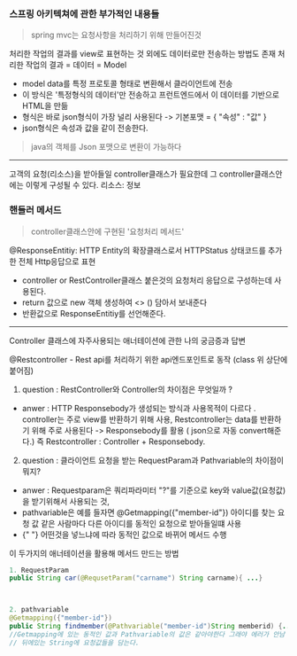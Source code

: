 ### 스프링 아키텍쳐에 관한 부가적인 내용들 

> spring mvc는 요청사항을 처리하기 위해 만들어진것 

처리한 작업의 결과를 view로 표현하는 것 외에도 데이터로만 전송하는 방법도 존재 
처리한 작업의 결과 = 데이터 = Model 

- model data를 특정 프로토콜 형태로 변환해서 클라이언트에 전송
- 이 방식은 '특정형식의 데이터'만 전송하고 프런트엔드에서 이 데이터를 기반으로 HTML을 만듦
- 형식은 바로 json형식이 가장 널리 사용된다 -> 기본포맷 = { "속성" : "값" }
- json형식은 속성과 값을 같이 전송한다. 

> java의 객체를 Json 포맷으로 변환이 가능하다 


-------------
고객의 요청(리소스)을 받아들일 controller클래스가 필요한데 그 controller클래스안에는 이렇게 구성될 수 있다.
리소스: 정보

### 핸들러 메서드 
> controller클래스안에 구현된 '요청처리 메서드' 

@ResponseEntitiy: HTTP Entity의 확장클래스로서 HTTPStatus 상태코드를 추가한 전체 Http응답으로 표현
- controller or RestController클래스 붙은것의 요청처리 응답으로 구성하는데 사용된다.
- return 값으로 new 객체 생성하여 <> () 담아서 보내준다
- 반환값으로 ResponseEntitiy를 선언해준다.




-----------
Controller 클래스에 자주사용되는 애너테이션에 관한 나의 궁금증과 답변 

@Restcontroller - Rest api를 처리하기 위한 api엔드포인트로 동작 (class 위 상단에 붙어짐)

1. question : RestController와 Controller의 차이점은 무엇일까 ?
- anwer : HTTP Responsebody가 생성되는 방식과 사용목적이 다르다 . controller는 주로 view를 반환하기 위해 사용,
Restcontroller는 data를 반환하기 위해 주로 사용된다 -> Responsebody를 활용 ( json으로 자동 convert해준다.)
즉 Restcontroller : Controller + Responsebody.


2. question : 클라이언트 요청을 받는 RequestParam과 Pathvariable의 차이점이 뭐지?
- anwer : Requestparam은 쿼리파라미터 "?"를 기준으로 key와 value값(요청값)을 받기위해서 사용되는 것,
- pathvariable은 예를 들자면 @Getmapping({"member-id"}) 아이디를 찾는 요청 값 같은 사람마다 다른 아이디를 동적인 요청으로 받아들일떄 사용 
- {"  "} 어떤것을 넣느냐에 따라 동적인 값으로 바뀌어 메서드 수행

이 두가지의 애너테이션을 활용해 메서드 만드는 방법 
```java
1. RequestParam
public String car(@RequsetParam("carname") String carname){ ...}



2. pathvariable 
@Getmapping({"member-id"})
public String findmember(@Pathvariable("member-id")String memberid) {...}
//Getmapping에 있는 동적인 값과 Pathvariable의 값은 같아야한다 그래야 에러가 안남  
// 뒤에있는 String에 요청값들을 담는다.
```



